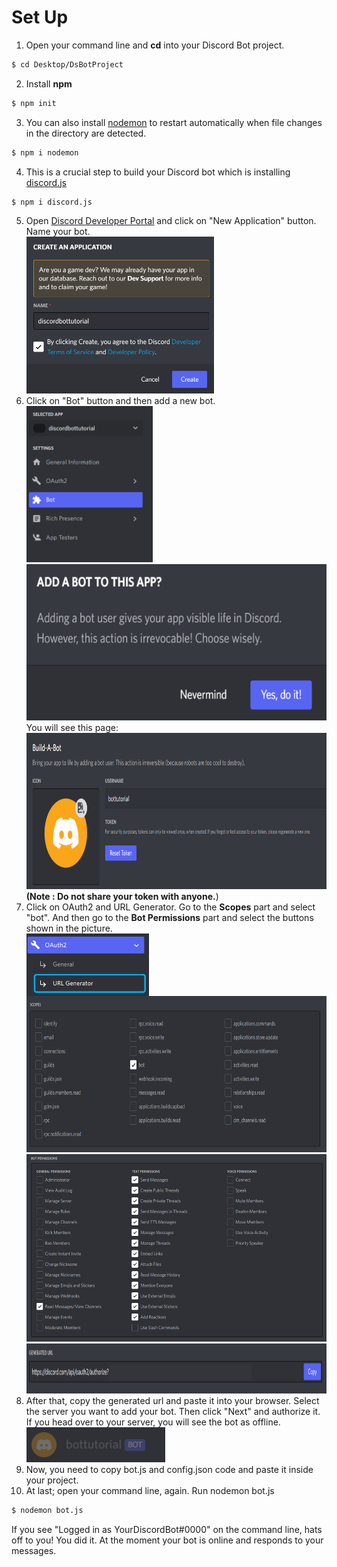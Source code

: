 #  Set Up
1. Open your command line and <b>cd</b> into your Discord Bot project.
```bash
$ cd Desktop/DsBotProject
```
2.  Install <b>npm</b>
```bash
$ npm init
```
3. You can also install <a href="https://www.npmjs.com/package//nodemon">nodemon</a> to restart automatically when file changes in the directory are detected.
```bash
$ npm i nodemon
```
4. This is a crucial step to build your Discord bot which is installing <a href="https://discord.js.org/#/">discord.js</a>
```bash
$ npm i discord.js
```
5. Open <a href="https://discord.com/developers/applications">Discord Developer Portal</a> and click on "New Application" button. Name your bot. <br><img src="dsbot-1.PNG" width="300" height=""><br>
6. Click on "Bot" button and then add a new bot.<br><img src="dsbot-2.PNG" height="250"><img src="dsbot-3.PNG" height="250"><br>You will see this page:<br><img src="dsbot-4.PNG" height="250"><br><b>(Note : Do not share your token with anyone.</b>)
7. Click on OAuth2 and URL Generator. Go to the <b>Scopes</b> part and select "bot". And then go to the <b>Bot Permissions</b> part and select the buttons shown in the picture.<br><img src="dsbot-5.PNG" height="100" align="center"><br><img src="dsbot-6.PNG" height="250"><br><img src="dsbot-7.PNG" height="300" width="625"><img src="dsbot-8.PNG" height="80">
8. After that, copy the generated url and paste it into your browser. Select the server you want to add your bot. Then click "Next" and authorize it. If you head over to your server, you will see the bot as offline.<br><img src="dsbot-9.PNG">
9. Now, you need to copy bot.js and config.json code and paste it inside your project.
10. At last; open your command line, again. Run nodemon bot.js
```bash
$ nodemon bot.js
```
 If you see "Logged in as YourDiscordBot#0000" on the command line, hats off to you! You did it. At the moment your bot is online and responds to your messages.
